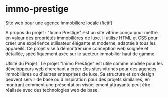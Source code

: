 # immo-prestige
Site web pour une agence immobilière locale (fictif)

À propos du projet : 
"Immo Prestige" est un site vitrine conçu pour mettre en valeur des propriétés immobilières de luxe. Il utilise HTML et CSS pour créer une expérience utilisateur élégante et moderne, adaptée à tous les appareils. Ce projet vise à démontrer une conception web soignée et détaillée, spécifiquement axée sur le secteur immobilier haut de gamme.

Utilité du Projet : 
Le projet "Immo Prestige" est utile comme modèle pour les développeurs web cherchant à créer des sites vitrines pour des agences immobilières ou d'autres entreprises de luxe. Sa structure et son design peuvent servir de base ou d'inspiration pour des projets similaires, en montrant comment une présentation visuellement attrayante peut être réalisée avec des technologies web de base.
